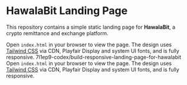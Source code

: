 # HawalaBit Landing Page
This repository contains a simple static landing page for **HawalaBit**, a crypto remittance and exchange platform.

Open `index.html` in your browser to view the page. The design uses [Tailwind CSS](https://tailwindcss.com/) via CDN, Playfair Display and system UI fonts, and is fully responsive.
7l1ep9-codex/build-responsive-landing-page-for-hawalabit
Open `index.html` in your browser to view the page. The design uses [Tailwind CSS](https://tailwindcss.com/) via CDN, Playfair Display and system UI fonts, and is fully responsive.
